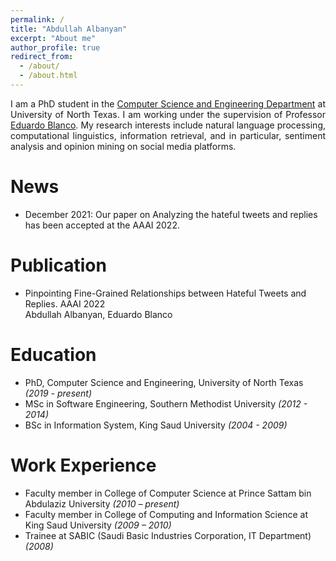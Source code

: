 ```yaml
---
permalink: /
title: "Abdullah Albanyan"
excerpt: "About me"
author_profile: true
redirect_from: 
  - /about/
  - /about.html
---
```


<p align="justify">
I am a PhD student in the <a href="https://computerscience.engineering.unt.edu/">Computer Science and Engineering Department</a> at University of North Texas. I am working under the supervision of Professor <a href="https://isearch.asu.edu/profile/3996580">Eduardo Blanco</a>. My research interests include natural language processing, computational linguistics, information retrieval, and in particular, sentiment analysis and opinion mining on social media platforms.

</p>


News 
======
- December 2021: Our paper on Analyzing the hateful tweets and replies has been accepted at the AAAI 2022.


Publication
======
- Pinpointing Fine-Grained Relationships between Hateful Tweets and Replies. AAAI 2022 <br /> Abdullah Albanyan, Eduardo Blanco <br />
<!-- [pdf][code][corpus][pip] -->

Education
======
- PhD, Computer Science and Engineering, University of North Texas _(2019 - present)_
- MSc in Software Engineering, Southern Methodist University _(2012 - 2014)_
- BSc in Information System, King Saud University _(2004 - 2009)_

Work Experience
======

- Faculty member in College of Computer Science at Prince Sattam bin Abdulaziz University _(2010 – present)_
- Faculty member in College of Computing and Information Science at King Saud University _(2009 – 2010)_
- Trainee at SABIC (Saudi Basic Industries Corporation, IT Department) _(2008)_

